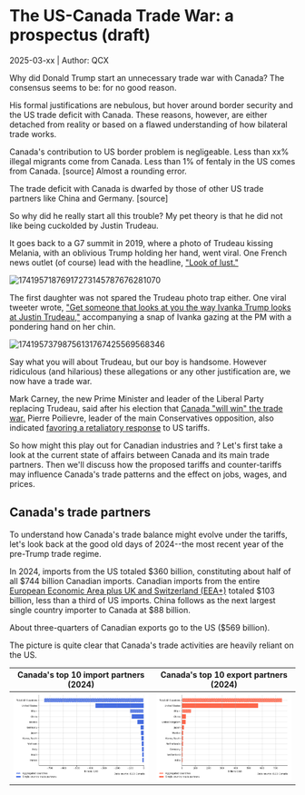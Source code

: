 # The US-Canada Trade War: a prospectus (draft)
2025-03-xx | Author: QCX

Why did Donald Trump start an unnecessary trade war with Canada? The consensus seems to be: for no good reason.

His formal justifications are nebulous, but hover around border security and the US trade deficit with Canada. These reasons, however, are either detached from reality or based on a flawed understanding of how bilateral trade works.

Canada's contribution to US border problem is negligeable. Less than xx% illegal migrants come from Canada. Less than 1% of fentaly in the US comes from Canada. [source] Almost a rounding error.

The trade deficit with Canada is dwarfed by those of other US trade partners like China and Germany. [source]

So why did he really start all this trouble? My pet theory is that he did not like being cuckolded by Justin Trudeau.

It goes back to a G7 summit in 2019, where a photo of Trudeau kissing Melania, with an oblivious Trump holding her hand, went viral. One French news outlet (of course) lead with the headline, ["Look of lust."](https://www.france24.com/en/20190827-papers-indonesia-names-new-capital-borneo-israel-lebanon-melania-trudeau-g7-photo)

![17419571876917273145787676281070](https://github.com/user-attachments/assets/5d8a43b6-657d-483d-97ab-13966278c6e4)

The first daughter was not spared the Trudeau photo trap either. One viral tweeter wrote, ["Get someone that looks at you the way Ivanka Trump looks at Justin Trudeau,"](https://x.com/Phil_Lewis_/status/831280292379910144?t=EAPxWbPN6pyIdn-oeZOecQ&s=19) accompanying a snap of Ivanka gazing at the PM with a pondering hand on her chin.

![17419573798756131767425569568346](https://github.com/user-attachments/assets/4b67b532-9ce9-4f73-9ca3-a5631cd5c578)


Say what you will about Trudeau, but our boy is handsome. However ridiculous (and hilarious) these allegations or any other justification are, we now have a trade war.

Mark Carney, the new Prime Minister and leader of the Liberal Party replacing Trudeau, said after his election that [Canada "will win" the trade war.](https://www.bbc.com/news/articles/c36wkg47z1po.amp) Pierre Poilievre, leader of the main Conservatives opposition, also indicated [favoring a retaliatory response](https://youtube.com/shorts/4ZP7V5cxKPs?si=hMU9ef43AnjcC4nY) to US tariffs.

So how might this play out for Canadian industries and ? Let's first take a look at the current state of affairs between Canada and its main trade partners. Then we'll discuss how the proposed tariffs and counter-tariffs may influence Canada's trade patterns and the effect on jobs, wages, and prices.

## Canada's trade partners

<!-- 
Canada's top 10 <u>net</u> import partners (2024) | Canada's top 10 <u>net</u> export partners (2024)
:-------------------------:|:-------------------------:
![alt text](./figures/03-net_import_partners.png)  |  ![alt text](./figures/03-net_export_partners.png)
 -->

To understand how Canada's trade balance might evolve under the tariffs, let's look back at the good old days of 2024--the most recent year of the pre-Trump trade regime.

In 2024, imports from the US totaled $360 billion, constituting about half of all $744 billion Canadian imports. Canadian imports from the entire [European Economic Area plus UK and Switzerland (EEA+)](https://www.gov.uk/eu-eea) totaled $103 billion, less than a third of US imports. China follows as the next largest single country importer to Canada at $88 billion.

About three-quarters of Canadian exports go to the US ($569 billion).

The picture is quite clear that Canada's trade activities are heavily reliant on the US. 

Canada's top 10 import partners (2024) | Canada's top 10 export partners (2024)
:-------------------------:|:-------------------------:
![alt text](./figures/03-import_partners.png "Canada's top 10 import partners (2024).")  |  ![alt text](./figures/03-export_partners.png "Canada's top 10 export partners (2024)")


<!--
TODO:
* Descriptive figures of balance of payments by industry for Canada and main trade partners
* General equilibrium (SOE) model with tariffs
* DSGE (NOEM) model
-->